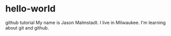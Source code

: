 # hello-world
github tutorial
My name is Jason Malmstadt.
I live in Milwaukee.
I'm learning about git and github.
